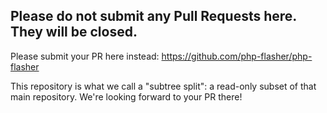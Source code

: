 Please do not submit any Pull Requests here. They will be closed.
---

Please submit your PR here instead:
https://github.com/php-flasher/php-flasher

This repository is what we call a "subtree split": a read-only subset of that main repository.
We're looking forward to your PR there!
